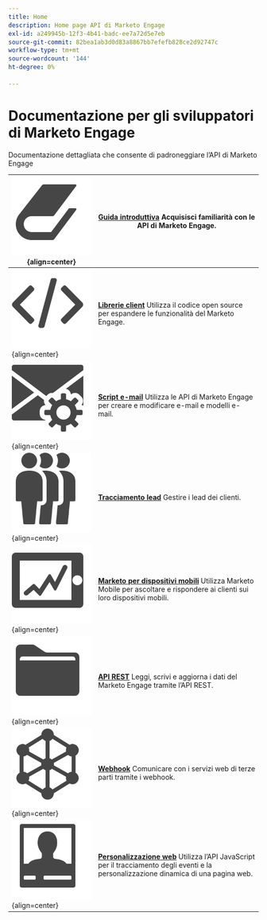 ```yaml
---
title: Home
description: Home page API di Marketo Engage
exl-id: a249945b-12f3-4b41-badc-ee7a72d5e7eb
source-git-commit: 82bea1ab3d0d83a8867bb7efefb828ce2d92747c
workflow-type: tm+mt
source-wordcount: '144'
ht-degree: 0%

---
```


# Documentazione per gli sviluppatori di Marketo Engage

Documentazione dettagliata che consente di padroneggiare l’API di Marketo Engage

| ![Guida introduttiva](assets/Smock_Book_18_N.svg){align=center} | [**Guida introduttiva**](getting-started.md)  Acquisisci familiarità con le API di Marketo Engage. |
|---|---|
| ![Librerie client](assets/Smock_Code_18_N.svg){align=center} | [**Librerie client**](https://github.com/Marketo/Community-Supported-Client-Libraries) Utilizza il codice open source per espandere le funzionalità del Marketo Engage. |
| ![Script e-mail](assets/Smock_EmailGear_18_N.svg){align=center} | [**Script e-mail**](rest-api/emails.md) Utilizza le API di Marketo Engage per creare e modificare e-mail e modelli e-mail. |
| ![Tracciamento lead](assets/Smock_PeopleGroup_18_N.svg){align=center} | [**Tracciamento lead**](javascript-api/lead-tracking.md) Gestire i lead dei clienti. |
| ![Marketo per dispositivi mobili](assets/Smock_MobileServices_18_N.svg){align=center} | [**Marketo per dispositivi mobili**](mobile/mobile.md) Utilizza Marketo Mobile per ascoltare e rispondere ai clienti sui loro dispositivi mobili. |
| ![API REST](assets/Smock_AppleFiles_18_N.svg){align=center} | [**API REST**](https://developer.adobe.com/marketo-apis/) Leggi, scrivi e aggiorna i dati del Marketo Engage tramite l’API REST. |
| ![Webhook](assets/Smock_SocialNetwork_18_N.svg){align=center} | [**Webhook**](webhooks/webhooks.md) Comunicare con i servizi web di terze parti tramite i webhook. |
| ![Personalizzazione web](assets/Smock_PersonalizationField_18_N.svg){align=center} | [**Personalizzazione web**](javascript-api/web-personalization.md) Utilizza l’API JavaScript per il tracciamento degli eventi e la personalizzazione dinamica di una pagina web. |

